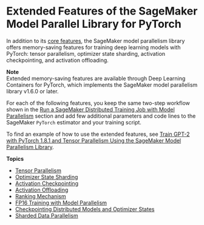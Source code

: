 # Extended Features of the SageMaker Model Parallel Library for PyTorch<a name="model-parallel-extended-features-pytorch"></a>

In addition to its [core features](https://docs.aws.amazon.com/sagemaker/latest/dg/model-parallel-core-features.html), the SageMaker model parallelism library offers memory\-saving features for training deep learning models with PyTorch: tensor parallelism, optimizer state sharding, activation checkpointing, and activation offloading\.

**Note**  
Extended memory\-saving features are available through Deep Learning Containers for PyTorch, which implements the SageMaker model parallelism library v1\.6\.0 or later\.

For each of the following features, you keep the same two\-step workflow shown in the [Run a SageMaker Distributed Training Job with Model Parallelism](model-parallel-use-api.md) section and add few additional parameters and code lines to the SageMaker `PyTorch` estimator and your training script\.

To find an example of how to use the extended features, see [Train GPT\-2 with PyTorch 1\.8\.1 and Tensor Parallelism Using the SageMaker Model Parallelism Library](https://sagemaker-examples.readthedocs.io/en/latest/training/distributed_training/pytorch/model_parallel/gpt2/smp-train-gpt-simple.html)\.

**Topics**
+ [Tensor Parallelism](model-parallel-extended-features-pytorch-tensor-parallelism.md)
+ [Optimizer State Sharding](model-parallel-extended-features-pytorch-optimizer-state-sharding.md)
+ [Activation Checkpointing](model-parallel-extended-features-pytorch-activation-checkpointing.md)
+ [Activation Offloading](model-parallel-extended-features-pytorch-activation-offloading.md)
+ [Ranking Mechanism](model-parallel-extended-features-pytorch-ranking-mechanism.md)
+ [FP16 Training with Model Parallelism](model-parallel-extended-features-pytorch-fp16.md)
+ [Checkpointing Distributed Models and Optimizer States](model-parallel-extended-features-pytorch-checkpoint.md)
+ [Sharded Data Parallelism](model-parallel-extended-features-pytorch-sharded-data-parallelism.md)